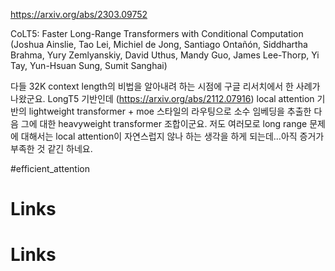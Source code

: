 https://arxiv.org/abs/2303.09752

CoLT5: Faster Long-Range Transformers with Conditional Computation (Joshua Ainslie, Tao Lei, Michiel de Jong, Santiago Ontañón, Siddhartha Brahma, Yury Zemlyanskiy, David Uthus, Mandy Guo, James Lee-Thorp, Yi Tay, Yun-Hsuan Sung, Sumit Sanghai)

다들 32K context length의 비법을 알아내려 하는 시점에 구글 리서치에서 한 사례가 나왔군요. LongT5 기반인데 (https://arxiv.org/abs/2112.07916) local attention 기반의 lightweight transformer + moe 스타일의 라우팅으로 소수 임베딩을 추출한 다음 그에 대한 heavyweight transformer 조합이군요. 저도 여러모로 long range 문제에 대해서는 local attention이 자연스럽지 않나 하는 생각을 하게 되는데...아직 증거가 부족한 것 같긴 하네요.

#efficient_attention

# Links

# Links


